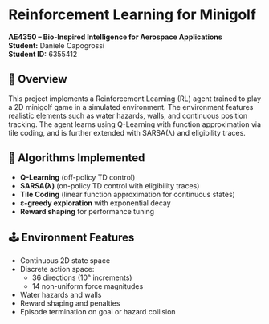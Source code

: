 # Reinforcement Learning for Minigolf  
**AE4350 – Bio-Inspired Intelligence for Aerospace Applications**  
**Student:** Daniele Capogrossi  
**Student ID:** 6355412  

## 📘 Overview  
This project implements a Reinforcement Learning (RL) agent trained to play a 2D minigolf game in a simulated environment. The environment features realistic elements such as water hazards, walls, and continuous position tracking. The agent learns using Q-Learning with function approximation via tile coding, and is further extended with SARSA(λ) and eligibility traces.

## 🧠 Algorithms Implemented
- **Q-Learning** (off-policy TD control)
- **SARSA(λ)** (on-policy TD control with eligibility traces)
- **Tile Coding** (linear function approximation for continuous states)
- **ε-greedy exploration** with exponential decay
- **Reward shaping** for performance tuning

## 🕹 Environment Features
- Continuous 2D state space
- Discrete action space:
  - 36 directions (10° increments)
  - 14 non-uniform force magnitudes
- Water hazards and walls
- Reward shaping and penalties
- Episode termination on goal or hazard collision
